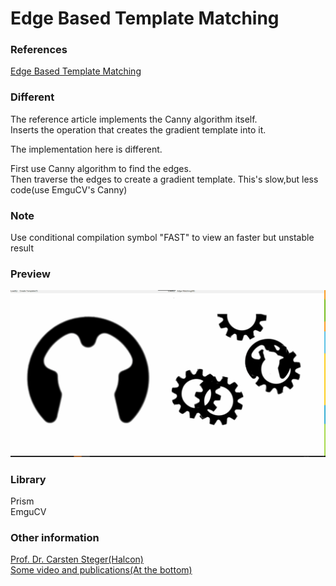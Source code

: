 Edge Based Template Matching     
==============================

### References   

[Edge Based Template Matching](https://www.codeproject.com/Articles/99457/Edge-Based-Template-Matching)    


### Different    

The reference article implements the Canny algorithm itself.      
Inserts the operation that creates the gradient template into it.

The implementation here is different.

First use Canny algorithm to find the edges.     
Then traverse the edges to create a gradient template.
This's slow,but less code(use EmguCV's Canny)




### Note    

Use conditional compilation symbol "FAST" to view an faster but unstable result     

### Preview   
![click to preview](preview.gif)

### Library   

Prism   
EmguCV     

### Other information     

[Prof. Dr. Carsten Steger(Halcon)](https://iuks.in.tum.de/members/steger/publications)            
[Some video and publications(At the bottom)](http://campar.in.tum.de/Main/AndreasHofhauser)            
